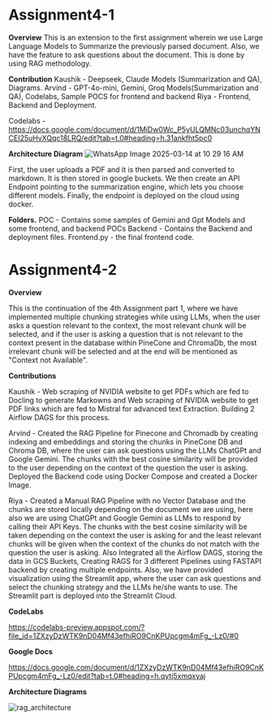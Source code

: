 # Assignment4-1
**Overview**
This is an extension to the first assignment wherein we use Large Language Models to Summarize the previously parsed document. Also, we have the feature to ask questions about the document. This is done by using RAG methodology.

**Contribution**
Kaushik - Deepseek, Claude Models (Summarization and QA), Diagrams.
Arvind - GPT-4o-mini, Gemini, Groq Models(Summarization and QA), Codelabs, Sample POCS for frontend and backend
Riya - Frontend, Backend and Deployment.

Codelabs - [https://docs.google.com/document/d/1MiDw0Wc_P5yULQMNc03unchqYNCEI25uHvXQqc18LRQ/edit?tab=t.0#heading=h.31ankfht5pc0
](https://codelabs-preview.appspot.com/?file_id=1MiDw0Wc_P5yULQMNc03unchqYNCEI25uHvXQqc18LRQ#3)


**Architecture Diagram**
![WhatsApp Image 2025-03-14 at 10 29 16 AM](https://github.com/user-attachments/assets/ba486e58-4c1d-4f50-874e-b2daed6b6b2a)

First, the user uploads a PDF and it is then parsed and converted to markdown.
It is then stored in google buckets.
We then create an API Endpoint pointing to the summarization engine, which lets you choose different models.
Finally, the endpoint is deployed on the cloud using docker.



**Folders.**
POC - Contains some samples of Gemini and Gpt Models and some frontend, and backend POCs
Backend - Contains the Backend and deployment files.
Frontend.py - the final frontend code.

# Assignment4-2
**Overview**

This is the continuation of the 4th Assignment part 1, where we have implemented multiple chunking strategies while using LLMs, when the user asks a question relevant to the context, the most relevant chunk will be selected, and if the user is asking a question that is not relevant to the context present in the database within PineCone and ChromaDb, the most irrelevant chunk will be selected and at the end will be mentioned as "Context not Available".

**Contributions**

Kaushik - Web scraping of NVIDIA website to get PDFs which are fed to Docling to generate Markowns and Web scraping of NVIDIA website to get PDF links which are fed to Mistral for advanced text Extraction. Building 2 Airflow DAGS for this process.

Arvind - Created the RAG Pipeline for Pinecone and Chromadb by creating indexing and embeddings and storing the chunks in PineCone DB and Chroma DB, where the user can ask questions using the LLMs ChatGPt and Google Gemini. The chunks with the best cosine similarity will be provided to the user depending on the context of the question the user is asking. Deployed the Backend code using Docker Compose and created a Docker Image.

Riya - Created a Manual RAG Pipeline with no Vector Database and the chunks are stored locally depending on the document we are using, here also we are using ChatGPt and Google Gemini as LLMs to respond by calling their API Keys. The chunks with the best cosine similarity will be taken depending on the context the user is asking for and the least relevant chunks will be given when the context of the chunks do not match with the question the user is asking. Also Integrated all the Airflow DAGS, storing the data in GCS Buckets, Creating RAGS for 3 different Pipelines using FASTAPI backend by creating multiple endpoints. Also, we have provided visualization using the Streamlit app, where the user can ask questions and select the chunking strategy and the LLMs he/she wants to use. The Streamlit part is deployed into the Streamlit Cloud.

**CodeLabs**

https://codelabs-preview.appspot.com/?file_id=1ZXzyDzWTK9nD04Mf43efhiRO9CnKPUpcgm4mFg_-Lz0/#0

**Google Docs**

https://docs.google.com/document/d/1ZXzyDzWTK9nD04Mf43efhiRO9CnKPUpcgm4mFg_-Lz0/edit?tab=t.0#heading=h.qytj5xmqxyaj

**Architecture Diagrams**

![rag_architecture](https://github.com/user-attachments/assets/75fb779e-bf0b-4819-bc3b-1a421fc9fef0)



